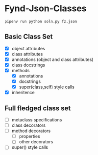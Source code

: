 # Fynd-Json-Classes

```bash
pipenv run python soln.py fz.json
```

## Basic Class Set

- [x] object attributes
- [x] class attributes
- [x] annotations (object and class attributes)
- [x] class docstrings
- [x] methods
    - [x] annotations
    - [x] docstrings
    - [x] super(class,self) style calls
- [x] inheritence

## Full fledged class set

- [ ] metaclass specifications
- [ ] class decorators
- [ ] method decorators
    - [ ] properties
    - [ ] other decorators
- [ ] super() style calls
